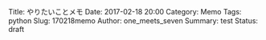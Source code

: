 Title: やりたいことメモ
Date: 2017-02-18 20:00
Category:	Memo
Tags: python
Slug: 170218memo
Author: one_meets_seven
Summary: test
Status: draft
